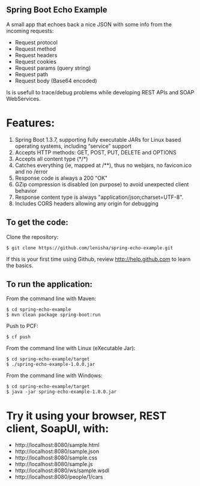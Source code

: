 Spring Boot Echo Example
-------------------
A small app that echoes back a nice JSON with some info from the incoming requests:
- Request protocol
- Request method  
- Request headers
- Request cookies
- Request params (query string)
- Request path
- Request body (Base64 encoded)

Is is usefull to trace/debug problems while developing REST APIs and SOAP WebServices.  

# Features:
1. Spring Boot 1.3.7, supporting fully executable JARs for Linux based operating systems, including “service” support
2. Accepts HTTP methods:  GET, POST, PUT, DELETE and OPTIONS
3. Accepts all content type (\*/\*)
4. Catches everything (ie, mapped at /**), thus no webjars,  no favicon.ico and no /error 
5. Response code is always a 200 "OK" 
6. GZip compression is disabled (on purpose) to avoid unexpected client behavior
7. Response content type is always "application/json;charset=UTF-8".
8. Includes CORS headers allowing any origin for debugging

To get the code:
-------------------
Clone the repository:

    $ git clone https://github.com/lenisha/spring-echo-example.git

If this is your first time using Github, review http://help.github.com to learn the basics.

To run the application:
-------------------	
From the command line with Maven:

    $ cd spring-echo-example
    $ mvn clean package spring-boot:run 
    
Push to PCF:

    $ cf push
 

From the command line with Linux (eXecutable Jar):

    $ cd spring-echo-example/target
    $ ./spring-echo-example-1.0.0.jar

From the command line with Windows:

    $ cd spring-echo-example/target
    $ java -jar spring-echo-example-1.0.0.jar


# Try it using your browser, REST client, SoapUI, with:
* http://localhost:8080/sample.html
* http://localhost:8080/sample.json
* http://localhost:8080/sample.css
* http://localhost:8080/sample.js
* http://localhost:8080/ws/sample.wsdl
* http://localhost:8080/people/1/cars

